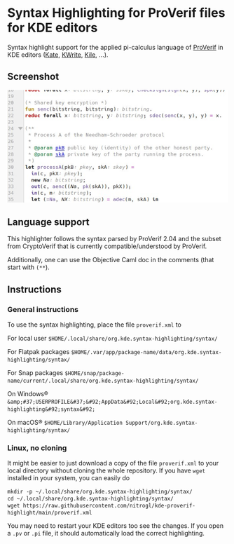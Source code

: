# Syntax Highlighting for ProVerif files for KDE editors

Syntax highlight support for the applied pi-calculus language of [ProVerif](https://bblanche.gitlabpages.inria.fr/proverif/) in KDE editors ([Kate](https://kate-editor.org/get-it/), [KWrite](https://apps.kde.org/en-gb/kwrite/), [Kile](https://apps.kde.org/en-gb/kile/), ...).

## Screenshot

![An extract of the Needham-Schroeder protocol - code taken from the manual.](https://raw.githubusercontent.com/nitrogl/kde-proverif-highlight/main/ns-example.jpg)

## Language support

This highlighter follows the syntax parsed by ProVerif 2.04 and the subset from CryptoVerif that is currently compatible/understood by ProVerif.

Additionally, one can use the Objective Caml doc in the comments (that start with `(**`).

## Instructions

### General instructions

To use the syntax highlighting, place the file `proverif.xml` to 

For local user       `$HOME/.local/share/org.kde.syntax-highlighting/syntax/`

For Flatpak packages `$HOME/.var/app/package-name/data/org.kde.syntax-highlighting/syntax/`

For Snap packages    `$HOME/snap/package-name/current/.local/share/org.kde.syntax-highlighting/syntax/`

On Windows&reg;      `&amp;#37;USERPROFILE&#37;&#92;AppData&#92;Local&#92;org.kde.syntax-highlighting&#92;syntax&#92;`

On macOS&reg;        `$HOME/Library/Application Support/org.kde.syntax-highlighting/syntax/`

### Linux, no cloning

It might be easier to just download a copy of the file `proverif.xml` to your local directory without cloning the whole repository.
If you have `wget` installed in your system, you can easily do

    mkdir -p ~/.local/share/org.kde.syntax-highlighting/syntax/
    cd ~/.local/share/org.kde.syntax-highlighting/syntax/
    wget https://raw.githubusercontent.com/nitrogl/kde-proverif-highlight/main/proverif.xml

You may need to restart your KDE editors too see the changes.
If you open a `.pv` or `.pi` file, it should automatically load the correct highlighting.

